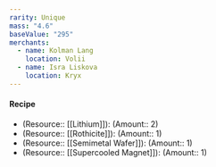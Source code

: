```yaml
---
rarity: Unique
mass: "4.6"
baseValue: "295"
merchants:
  - name: Kolman Lang
    location: Volii
  - name: Isra Liskova
    location: Kryx
---
```

#### Recipe
- (Resource:: [[Lithium]]): (Amount:: 2)
- (Resource:: [[Rothicite]]): (Amount:: 1)
- (Resource:: [[Semimetal Wafer]]): (Amount:: 1)
- (Resource:: [[Supercooled Magnet]]): (Amount:: 1)